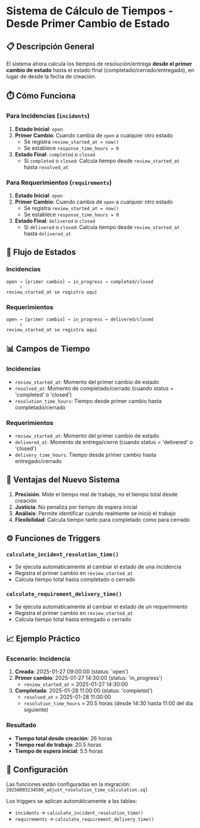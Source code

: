 # Sistema de Cálculo de Tiempos - Desde Primer Cambio de Estado

## 📋 Descripción General

El sistema ahora calcula los tiempos de resolución/entrega **desde el primer cambio de estado** hasta el estado final (completado/cerrado/entregado), en lugar de desde la fecha de creación.

## ⏱️ Cómo Funciona

### Para Incidencias (`incidents`)

1. **Estado Inicial**: `open`
2. **Primer Cambio**: Cuando cambia de `open` a cualquier otro estado
   - Se registra `review_started_at = now()`
   - Se establece `response_time_hours = 0`
3. **Estado Final**: `completed` o `closed`
   - Si `completed` o `closed`: Calcula tiempo desde `review_started_at` hasta `resolved_at`

### Para Requerimientos (`requirements`)

1. **Estado Inicial**: `open`
2. **Primer Cambio**: Cuando cambia de `open` a cualquier otro estado
   - Se registra `review_started_at = now()`
   - Se establece `response_time_hours = 0`
3. **Estado Final**: `delivered` o `closed`
   - Si `delivered` o `closed`: Calcula tiempo desde `review_started_at` hasta `delivered_at`

## 🔄 Flujo de Estados

### Incidencias
```
open → [primer cambio] → in_progress → completed/closed
     ↑
review_started_at se registra aquí
```

### Requerimientos
```
open → [primer cambio] → in_progress → delivered/closed
     ↑
review_started_at se registra aquí
```

## 📊 Campos de Tiempo

### Incidencias
- `review_started_at`: Momento del primer cambio de estado
- `resolved_at`: Momento de completado/cerrado (cuando status = 'completed' o 'closed')
- `resolution_time_hours`: Tiempo desde primer cambio hasta completado/cerrado

### Requerimientos
- `review_started_at`: Momento del primer cambio de estado
- `delivered_at`: Momento de entrega/cierre (cuando status = 'delivered' o 'closed')
- `delivery_time_hours`: Tiempo desde primer cambio hasta entregado/cerrado

## 🎯 Ventajas del Nuevo Sistema

1. **Precisión**: Mide el tiempo real de trabajo, no el tiempo total desde creación
2. **Justicia**: No penaliza por tiempo de espera inicial
3. **Análisis**: Permite identificar cuándo realmente se inició el trabajo
4. **Flexibilidad**: Calcula tiempo tanto para completado como para cerrado

## ⚙️ Funciones de Triggers

### `calculate_incident_resolution_time()`
- Se ejecuta automáticamente al cambiar el estado de una incidencia
- Registra el primer cambio en `review_started_at`
- Calcula tiempo total hasta completado o cerrado

### `calculate_requirement_delivery_time()`
- Se ejecuta automáticamente al cambiar el estado de un requerimiento
- Registra el primer cambio en `review_started_at`
- Calcula tiempo total hasta entregado o cerrado

## 📈 Ejemplo Práctico

### Escenario: Incidencia
1. **Creada**: 2025-01-27 09:00:00 (status: 'open')
2. **Primer cambio**: 2025-01-27 14:30:00 (status: 'in_progress')
   - `review_started_at` = 2025-01-27 14:30:00
3. **Completada**: 2025-01-28 11:00:00 (status: 'completed')
   - `resolved_at` = 2025-01-28 11:00:00
   - `resolution_time_hours` = 20.5 horas (desde 14:30 hasta 11:00 del día siguiente)

### Resultado
- **Tiempo total desde creación**: 26 horas
- **Tiempo real de trabajo**: 20.5 horas
- **Tiempo de espera inicial**: 5.5 horas

## 🔧 Configuración

Las funciones están configuradas en la migración:
`20250803234509_adjust_resolution_time_calculation.sql`

Los triggers se aplican automáticamente a las tablas:
- `incidents` → `calculate_incident_resolution_time()`
- `requirements` → `calculate_requirement_delivery_time()` 